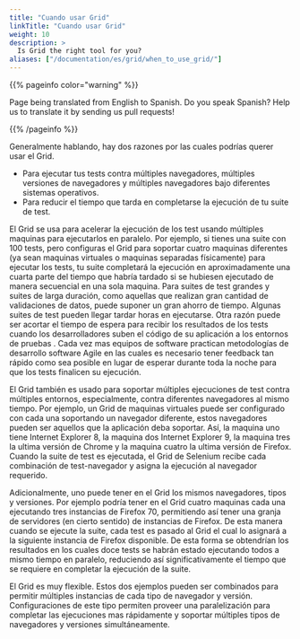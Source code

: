 ```yaml
---
title: "Cuando usar Grid"
linkTitle: "Cuando usar Grid"
weight: 10
description: >
  Is Grid the right tool for you?
aliases: ["/documentation/es/grid/when_to_use_grid/"]
---
```


{{% pageinfo color="warning" %}}
<p class="lead">
   <i class="fas fa-language display-4"></i> 
   Page being translated from 
   English to Spanish. Do you speak Spanish? Help us to translate
   it by sending us pull requests!
</p>
{{% /pageinfo %}}

Generalmente hablando, hay dos razones por las cuales podrías querer usar el Grid.


* Para ejecutar tus tests contra múltiples navegadores, múltiples versiones de
navegadores y múltiples navegadores bajo diferentes sistemas operativos.
* Para reducir el tiempo que tarda en completarse la ejecución de tu suite de test.

El Grid se usa para acelerar la ejecución de los test usando múltiples maquinas
para ejecutarlos en paralelo. Por ejemplo, si tienes una suite con 100 
tests, pero configuras el Grid para soportar cuatro maquinas diferentes (ya sean 
maquinas virtuales o maquinas separadas físicamente) para ejecutar los tests, tu
suite completará la ejecución en aproximadamente una cuarta parte del tiempo que
habría tardado si se hubiesen ejecutado de manera secuencial en una sola maquina.
Para suites de test grandes y suites de larga duración, como aquellas que realizan
gran cantidad de validaciones de datos, puede suponer un gran ahorro de tiempo.
Algunas suites de test pueden llegar tardar horas en ejecutarse. Otra razón puede
ser acortar el tiempo de espera para recibir los resultados de los tests cuando los 
desarrolladores suben el código de su aplicación a los entornos de pruebas . Cada 
vez mas equipos de software practican metodologías de desarrollo software Agile
 en las cuales es necesario tener feedback tan rápido como sea posible en lugar 
de esperar durante toda la noche para que los tests finalicen su ejecución.

El Grid también es usado para soportar múltiples ejecuciones de test contra
múltiples entornos, especialmente, contra diferentes navegadores al mismo tiempo.
Por ejemplo, un Grid de maquinas virtuales puede ser configurado con cada una
soportando un navegador diferente, estos navegadores pueden ser aquellos que
la aplicación deba soportar. Así, la maquina uno tiene Internet Explorer 8, la 
maquina dos Internet Explorer 9, la maquina tres la ultima versión de Chrome
y la maquina cuatro la ultima versión de Firefox. Cuando la suite de test es
ejecutada, el Grid de Selenium recibe cada combinación de test-navegador y 
asigna la ejecución al navegador requerido.

Adicionalmente, uno puede tener en el Grid los mismos navegadores, tipos y 
versiones. Por ejemplo podría tener en el Grid cuatro maquinas cada una ejecutando
tres instancias de Firefox 70, permitiendo así tener una granja de servidores 
(en cierto sentido) de instancias de Firefox. De esta manera cuando se ejecute 
la suite, cada test es pasado al Grid el cual lo asignará a la siguiente instancia
de Firefox disponible. De esta forma se obtendrían los resultados en los cuales 
doce tests se habrán estado ejecutando todos a mismo tiempo en paralelo, 
reduciendo así significativamente el tiempo que se requiere en completar la 
ejecución de la suite.

El Grid es muy flexible. Estos dos ejemplos pueden ser combinados para permitir
múltiples instancias de cada tipo de navegador y versión. Configuraciones de este
tipo permiten proveer una paralelización para completar las ejecuciones mas
rápidamente y soportar múltiples tipos de navegadores y versiones simultáneamente.
